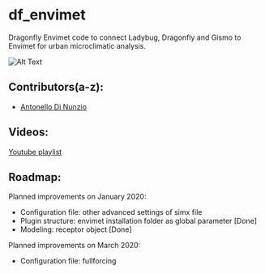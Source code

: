 # df_envimet
Dragonfly Envimet code to connect Ladybug, Dragonfly and Gismo to Envimet for urban microclimatic analysis.

![Alt Text](http://api.ning.com/files/*ix1zXEQDKMs6oOAal16GezqhCFSzFYHhsCcs81ecdCE7Y3aniPW3Vjr-6slZ7avsKMF*22-o5JqX0qmWBEwnzXMUxgkdIt8/Ladybug_ENVIMet_grid.png)
## Contributors(a-z):
* [Antonello Di Nunzio](https://github.com/AntonelloDN)
## Videos:
[Youtube playlist](https://www.youtube.com/playlist?list=PLVk71QLjaA6P6HYyJV9cn6odEZcX2CI4F)
## Roadmap:
Planned improvements on January 2020:
- Configuration file: other advanced settings of simx file
- Plugin structure: envimet installation folder as global parameter [Done]
- Modeling: receptor object [Done]

Planned improvements on March 2020:
- Configuration file: fullforcing
